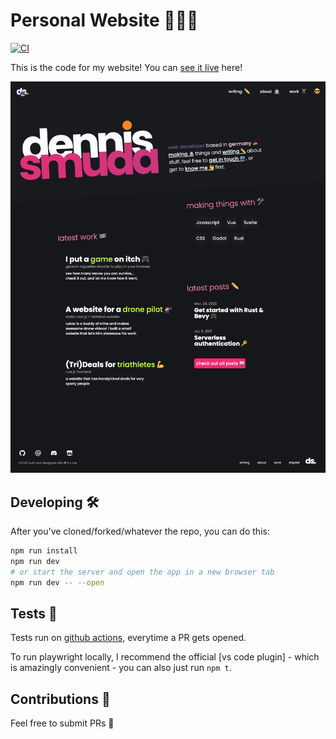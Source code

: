 # Personal Website 👨🏻‍💻

[![CI](https://github.com/DennisSmuda/dennissmuda-website/actions/workflows/main.yml/badge.svg)](https://github.com/DennisSmuda/dennissmuda-website/actions/workflows/main.yml)

This is the code for my website! You can [see it live](https://dennissmuda.com/) here!

<!-- ![screenshot](./screenshot.png) -->

![screenshot dark](./screenshot-dark.png)

## Developing 🛠

After you've cloned/forked/whatever the repo, you can do this:

```bash
npm run install
npm run dev
# or start the server and open the app in a new browser tab
npm run dev -- --open
```

## Tests 🧪

Tests run on [github actions](https://github.com/DennisSmuda/dennissmuda-website/actions), everytime a PR gets opened.

To run playwright locally, I recommend the official [vs code plugin] - which is amazingly convenient - you can also just run `npm t`.

## Contributions 🥁

Feel free to submit PRs 👋
